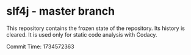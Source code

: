 # slf4j - master branch

This repository contains the frozen state of the repository.
Its history is cleared. It is used only for static code
analysis with Codacy.

Commit Time: 1734572363